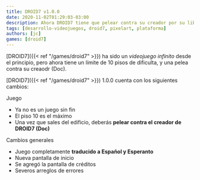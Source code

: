 ```yaml
---
title: DROID7 v1.0.0
date: 2020-11-02T01:29:03-03:00
description: Ahora DROID7 tiene que pelear contra su creador por su libertad
tags: [desarrollo-videojuegos, droid7, pixelart, plataforma]
authors: [jc]
games: [droid7]
---
```


[DROID7]({{< ref "/games/droid7" >}}) ha sido un _videojuego infinito_ desde el principio, pero ahora tiene un límite de 10 pisos de dificulta, y una pelea contra su creaodr (Doc).

[DROID7]({{< ref "/games/droid7" >}}) 1.0.0 cuenta con los siguientes cambios:

Juego

-   Ya no es un juego sin fin
-   El piso 10 es el máximo
-   Una vez que sales del edificio, deberás **pelear contra el creador de DROID7 (Doc)**

Cambios generales

-   Juego completamente **traducido a Español y Esperanto**
-   Nueva pantalla de inicio
-   Se agregó la pantalla de créditos
-   Severos arreglos de errores

